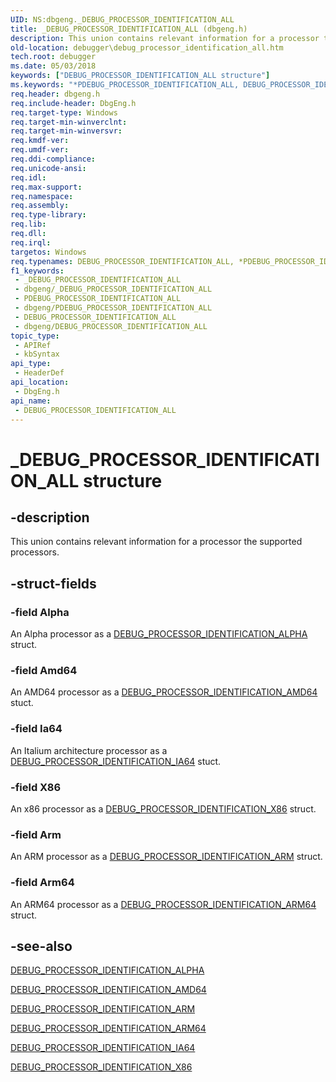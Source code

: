 ```yaml
---
UID: NS:dbgeng._DEBUG_PROCESSOR_IDENTIFICATION_ALL
title: _DEBUG_PROCESSOR_IDENTIFICATION_ALL (dbgeng.h)
description: This union contains relevant information for a processor the supported processors.
old-location: debugger\debug_processor_identification_all.htm
tech.root: debugger
ms.date: 05/03/2018
keywords: ["DEBUG_PROCESSOR_IDENTIFICATION_ALL structure"]
ms.keywords: "*PDEBUG_PROCESSOR_IDENTIFICATION_ALL, DEBUG_PROCESSOR_IDENTIFICATION_ALL, DEBUG_PROCESSOR_IDENTIFICATION_ALL union [Windows Debugging], _DEBUG_PROCESSOR_IDENTIFICATION_ALL, dbgeng/DEBUG_PROCESSOR_IDENTIFICATION_ALL, debugger.debug_processor_identification_all"
req.header: dbgeng.h
req.include-header: DbgEng.h
req.target-type: Windows
req.target-min-winverclnt: 
req.target-min-winversvr: 
req.kmdf-ver: 
req.umdf-ver: 
req.ddi-compliance: 
req.unicode-ansi: 
req.idl: 
req.max-support: 
req.namespace: 
req.assembly: 
req.type-library: 
req.lib: 
req.dll: 
req.irql: 
targetos: Windows
req.typenames: DEBUG_PROCESSOR_IDENTIFICATION_ALL, *PDEBUG_PROCESSOR_IDENTIFICATION_ALL
f1_keywords:
 - _DEBUG_PROCESSOR_IDENTIFICATION_ALL
 - dbgeng/_DEBUG_PROCESSOR_IDENTIFICATION_ALL
 - PDEBUG_PROCESSOR_IDENTIFICATION_ALL
 - dbgeng/PDEBUG_PROCESSOR_IDENTIFICATION_ALL
 - DEBUG_PROCESSOR_IDENTIFICATION_ALL
 - dbgeng/DEBUG_PROCESSOR_IDENTIFICATION_ALL
topic_type:
 - APIRef
 - kbSyntax
api_type:
 - HeaderDef
api_location:
 - DbgEng.h
api_name:
 - DEBUG_PROCESSOR_IDENTIFICATION_ALL
---
```


# _DEBUG_PROCESSOR_IDENTIFICATION_ALL structure


## -description

This union contains relevant information for a processor the supported processors.

## -struct-fields

### -field Alpha

An Alpha processor as a <a href="/windows-hardware/drivers/ddi/dbgeng/ns-dbgeng-_debug_processor_identification_alpha">DEBUG_PROCESSOR_IDENTIFICATION_ALPHA</a> struct.

### -field Amd64

An AMD64 processor as a <a href="/windows-hardware/drivers/ddi/dbgeng/ns-dbgeng-_debug_processor_identification_amd64">DEBUG_PROCESSOR_IDENTIFICATION_AMD64</a> stuct.

### -field Ia64

An Italium architecture processor as a <a href="/windows-hardware/drivers/ddi/dbgeng/ns-dbgeng-_debug_processor_identification_ia64">DEBUG_PROCESSOR_IDENTIFICATION_IA64</a> stuct.

### -field X86

An x86 processor as a <a href="/windows-hardware/drivers/ddi/dbgeng/ns-dbgeng-_debug_processor_identification_x86">DEBUG_PROCESSOR_IDENTIFICATION_X86</a> struct.

### -field Arm

An ARM processor as a <a href="/windows-hardware/drivers/ddi/dbgeng/ns-dbgeng-_debug_processor_identification_arm">DEBUG_PROCESSOR_IDENTIFICATION_ARM</a> struct.

### -field Arm64

An ARM64 processor as a <a href="/windows-hardware/drivers/ddi/dbgeng/ns-dbgeng-_debug_processor_identification_arm64">DEBUG_PROCESSOR_IDENTIFICATION_ARM64</a> struct.

## -see-also

<a href="/windows-hardware/drivers/ddi/dbgeng/ns-dbgeng-_debug_processor_identification_alpha">DEBUG_PROCESSOR_IDENTIFICATION_ALPHA</a>



<a href="/windows-hardware/drivers/ddi/dbgeng/ns-dbgeng-_debug_processor_identification_amd64">DEBUG_PROCESSOR_IDENTIFICATION_AMD64</a>



<a href="/windows-hardware/drivers/ddi/dbgeng/ns-dbgeng-_debug_processor_identification_arm">DEBUG_PROCESSOR_IDENTIFICATION_ARM</a>



<a href="/windows-hardware/drivers/ddi/dbgeng/ns-dbgeng-_debug_processor_identification_arm64">DEBUG_PROCESSOR_IDENTIFICATION_ARM64</a>



<a href="/windows-hardware/drivers/ddi/dbgeng/ns-dbgeng-_debug_processor_identification_ia64">DEBUG_PROCESSOR_IDENTIFICATION_IA64</a>



<a href="/windows-hardware/drivers/ddi/dbgeng/ns-dbgeng-_debug_processor_identification_x86">DEBUG_PROCESSOR_IDENTIFICATION_X86</a>
